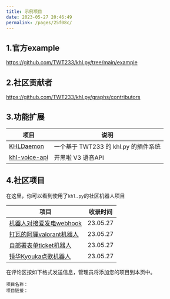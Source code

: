 ```yaml
---
title: 示例项目
date: 2023-05-27 20:46:49
permalink: /pages/25f08c/
---
```



## 1.官方example

https://github.com/TWT233/khl.py/tree/main/example

## 2.社区贡献者

https://github.com/TWT233/khl.py/graphs/contributors

## 3.功能扩展

| 项目                                                       | 说明                                 |
| ---------------------------------------------------------- | ------------------------------------ |
| [KHLDaemon](https://github.com/DancingSnow0517/KHLDaemon)  | 一个基于 TWT233 的 khl.py 的插件系统 |
| [khl-voice-api](https://github.com/hank9999/khl-voice-API) | 开黑啦 V3 语音API                    |



## 4.社区项目

在这里，你可以看到使用了`khl.py`的社区机器人项目

| 项目                                                         | 收录时间 |
| ------------------------------------------------------------ | -------- |
| [机器人对接爱发电webhook](https://github.com/musnows/Kook-Afd-Webhook-Bot) | 23.05.27 |
| [打瓦的阿狸valorant机器人](https://github.com/Valorant-Shop-CN/Kook-Valorant-Bot) | 23.05.27 |
| [自部署表单ticket机器人](https://github.com/musnows/Kook-Ticket-Bot) | 23.05.27 |
| [镜华Kyouka点歌机器人](https://github.com/shuyangzhang/Kyouka) | 23.05.27 |

在评论区按如下格式发送信息，管理员将添加您的项目到本页中。

~~~
项目名称：
项目链接：
~~~


